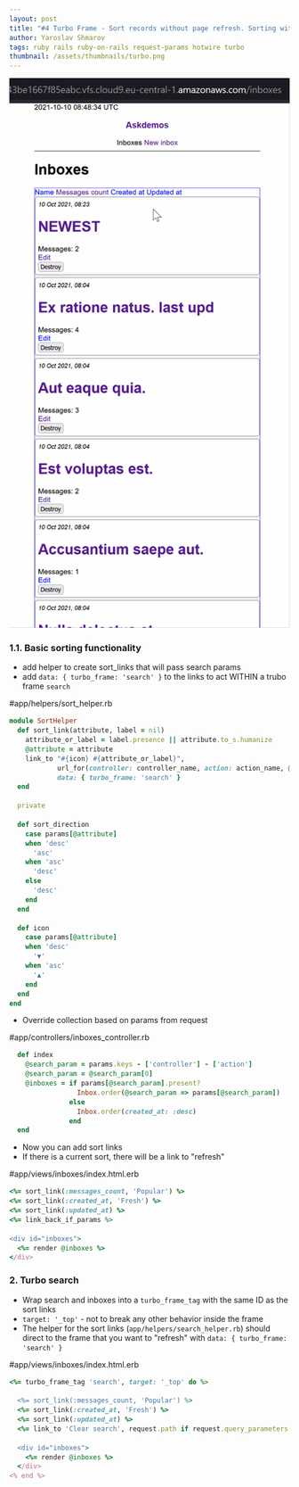 ```yaml
---
layout: post
title: "#4 Turbo Frame - Sort records without page refresh. Sorting without a gem."
author: Yaroslav Shmarov
tags: ruby rails ruby-on-rails request-params hotwire turbo
thumbnail: /assets/thumbnails/turbo.png
---
```


![turbo frame sort withot any gems](/assets/images/turbo-sort-without-gem.gif)

### 1.1. Basic sorting functionality

* add helper to create sort_links that will pass search params
* add `data: { turbo_frame: 'search' }` to the links to act WITHIN a trubo frame `search`

#app/helpers/sort_helper.rb
```ruby
module SortHelper
  def sort_link(attribute, label = nil)
    attribute_or_label = label.presence || attribute.to_s.humanize
    @attribute = attribute
    link_to "#{icon} #{attribute_or_label}",
            url_for(controller: controller_name, action: action_name, @attribute => sort_direction),
            data: { turbo_frame: 'search' }
  end

  private

  def sort_direction
    case params[@attribute]
    when 'desc'
      'asc'
    when 'asc'
      'desc'
    else
      'desc'
    end
  end

  def icon
    case params[@attribute]
    when 'desc'
      '▼'
    when 'asc'
      '▲'
    end
  end
end
```

* Override collection based on params from request

#app/controllers/inboxes_controller.rb
```ruby
  def index
    @search_param = params.keys - ['controller'] - ['action']
    @search_param = @search_param[0]
    @inboxes = if params[@search_param].present?
                 Inbox.order(@search_param => params[@search_param])
               else
                 Inbox.order(created_at: :desc)
               end
  end
```

* Now you can add sort links
* If there is a current sort, there will be a link to "refresh"

#app/views/inboxes/index.html.erb
```ruby
<%= sort_link(:messages_count, 'Popular') %>
<%= sort_link(:created_at, 'Fresh') %>
<%= sort_link(:updated_at) %>
<%= link_back_if_params %>

<div id="inboxes">
  <%= render @inboxes %>
</div>
```

### 2. Turbo search

* Wrap search and inboxes into a `turbo_frame_tag` with the same ID as the sort links
* `target: '_top'` - not to break any other behavior inside the frame
* The helper for the sort links (`app/helpers/search_helper.rb`) should direct to the frame that you want to "refresh" with `data: { turbo_frame: 'search' }`

#app/views/inboxes/index.html.erb
```ruby
<%= turbo_frame_tag 'search', target: '_top' do %>

  <%= sort_link(:messages_count, 'Popular') %>
  <%= sort_link(:created_at, 'Fresh') %>
  <%= sort_link(:updated_at) %>
  <%= link_to 'Clear search', request.path if request.query_parameters.any? %>

  <div id="inboxes">
    <%= render @inboxes %>
  </div>
<% end %>
```
